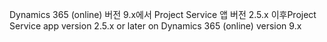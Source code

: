<span data-ttu-id="7983c-101">Dynamics 365 (online) 버전 9.x에서 Project Service 앱 버전 2.5.x 이후</span><span class="sxs-lookup"><span data-stu-id="7983c-101">Project Service app version 2.5.x or later on Dynamics 365 (online) version 9.x</span></span>
